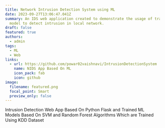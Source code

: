 ```yaml
---
title: Network Intrusion Detection System using ML
date: 2023-09-27T13:06:47.041Z
summary: An IDS web application created to demonstrate the usage of trained AI
  model to detect intrusion in local network.
draft: false
featured: true
authors:
  - admin
tags:
  - ML
  - Web
links:
  - url: https://github.com/powar02vaishnavi/IntrusionDetectionSystem
    name: NIDS App Based On ML
    icon_pack: fab
    icon: github
image:
  filename: featured.png
  focal_point: Smart
  preview_only: false
---
```

Intrusion Detection Web App Based On Python Flask and Trained
ML Models Based On SVM and Random Forest Algorithms Which
are Trained Using KDD Dataset
